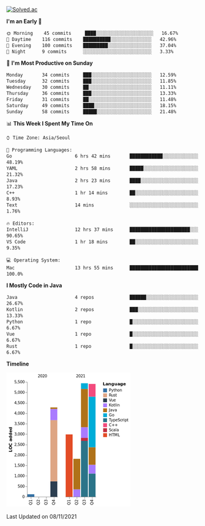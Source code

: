 [![Solved.ac](http://mazassumnida.wtf/api/v2/generate_badge?boj=kuckjwi)](https://solved.ac/kuckjwi)
<!--START_SECTION:waka-->
**I'm an Early 🐤** 

```text
🌞 Morning    45 commits     ████░░░░░░░░░░░░░░░░░░░░░   16.67% 
🌆 Daytime    116 commits    ██████████░░░░░░░░░░░░░░░   42.96% 
🌃 Evening    100 commits    █████████░░░░░░░░░░░░░░░░   37.04% 
🌙 Night      9 commits      ░░░░░░░░░░░░░░░░░░░░░░░░░   3.33%

```
📅 **I'm Most Productive on Sunday** 

```text
Monday       34 commits     ███░░░░░░░░░░░░░░░░░░░░░░   12.59% 
Tuesday      32 commits     ███░░░░░░░░░░░░░░░░░░░░░░   11.85% 
Wednesday    30 commits     ██░░░░░░░░░░░░░░░░░░░░░░░   11.11% 
Thursday     36 commits     ███░░░░░░░░░░░░░░░░░░░░░░   13.33% 
Friday       31 commits     ██░░░░░░░░░░░░░░░░░░░░░░░   11.48% 
Saturday     49 commits     ████░░░░░░░░░░░░░░░░░░░░░   18.15% 
Sunday       58 commits     █████░░░░░░░░░░░░░░░░░░░░   21.48%

```


📊 **This Week I Spent My Time On** 

```text
⌚︎ Time Zone: Asia/Seoul

💬 Programming Languages: 
Go                       6 hrs 42 mins       ████████████░░░░░░░░░░░░░   48.19% 
YAML                     2 hrs 58 mins       █████░░░░░░░░░░░░░░░░░░░░   21.32% 
Java                     2 hrs 23 mins       ████░░░░░░░░░░░░░░░░░░░░░   17.23% 
C++                      1 hr 14 mins        ██░░░░░░░░░░░░░░░░░░░░░░░   8.93% 
Text                     14 mins             ░░░░░░░░░░░░░░░░░░░░░░░░░   1.76%

🔥 Editors: 
IntelliJ                 12 hrs 37 mins      ██████████████████████░░░   90.65% 
VS Code                  1 hr 18 mins        ██░░░░░░░░░░░░░░░░░░░░░░░   9.35%

💻 Operating System: 
Mac                      13 hrs 55 mins      █████████████████████████   100.0%

```

**I Mostly Code in Java** 

```text
Java                     4 repos             ██████░░░░░░░░░░░░░░░░░░░   26.67% 
Kotlin                   2 repos             ███░░░░░░░░░░░░░░░░░░░░░░   13.33% 
Python                   1 repo              █░░░░░░░░░░░░░░░░░░░░░░░░   6.67% 
Vue                      1 repo              █░░░░░░░░░░░░░░░░░░░░░░░░   6.67% 
Rust                     1 repo              █░░░░░░░░░░░░░░░░░░░░░░░░   6.67%

```


**Timeline**

![Chart not found](https://raw.githubusercontent.com/kuckjwi0928/kuckjwi0928/master/charts/bar_graph.png) 


 Last Updated on 08/11/2021
<!--END_SECTION:waka-->
